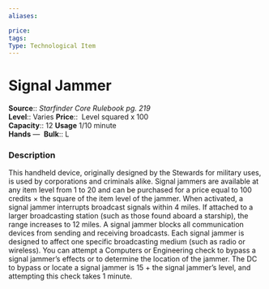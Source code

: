 ```yaml
---
aliases: 

price:  
tags: 
Type: Technological Item
---
```


# Signal Jammer

**Source**:: _Starfinder Core Rulebook pg. 219_  
**Level**:: Varies
**Price**::  Level squared x 100  
**Capacity**:: 12 **Usage** 1/10 minute  
**Hands** — 
**Bulk**:: L

### Description

This handheld device, originally designed by the Stewards for military uses, is used by corporations and criminals alike. Signal jammers are available at any item level from 1 to 20 and can be purchased for a price equal to 100 credits × the square of the item level of the jammer. When activated, a signal jammer interrupts broadcast signals within 4 miles. If attached to a larger broadcasting station (such as those found aboard a starship), the range increases to 12 miles. A signal jammer blocks all communication devices from sending and receiving broadcasts. Each signal jammer is designed to affect one specific broadcasting medium (such as radio or wireless). You can attempt a Computers or Engineering check to bypass a signal jammer’s effects or to determine the location of the jammer. The DC to bypass or locate a signal jammer is 15 + the signal jammer’s level, and attempting this check takes 1 minute.
